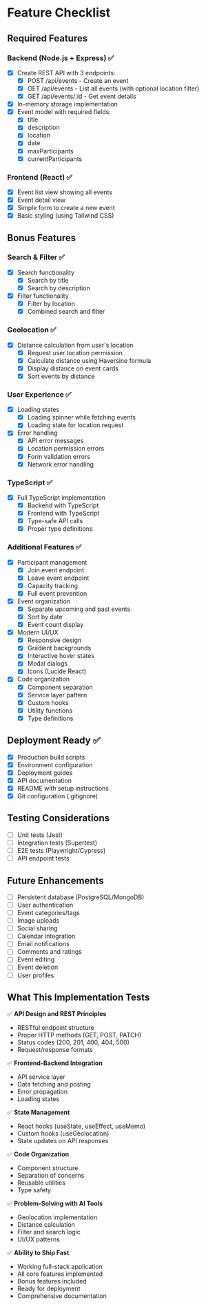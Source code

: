 # Feature Checklist

## Required Features

### Backend (Node.js + Express) ✅
- [x] Create REST API with 3 endpoints:
  - [x] POST /api/events - Create an event
  - [x] GET /api/events - List all events (with optional location filter)
  - [x] GET /api/events/:id - Get event details
- [x] In-memory storage implementation
- [x] Event model with required fields:
  - [x] title
  - [x] description
  - [x] location
  - [x] date
  - [x] maxParticipants
  - [x] currentParticipants

### Frontend (React) ✅
- [x] Event list view showing all events
- [x] Event detail view
- [x] Simple form to create a new event
- [x] Basic styling (using Tailwind CSS)

## Bonus Features

### Search & Filter ✅
- [x] Search functionality
  - [x] Search by title
  - [x] Search by description
- [x] Filter functionality
  - [x] Filter by location
  - [x] Combined search and filter

### Geolocation ✅
- [x] Distance calculation from user's location
  - [x] Request user location permission
  - [x] Calculate distance using Haversine formula
  - [x] Display distance on event cards
  - [x] Sort events by distance

### User Experience ✅
- [x] Loading states
  - [x] Loading spinner while fetching events
  - [x] Loading state for location request
- [x] Error handling
  - [x] API error messages
  - [x] Location permission errors
  - [x] Form validation errors
  - [x] Network error handling

### TypeScript ✅
- [x] Full TypeScript implementation
  - [x] Backend with TypeScript
  - [x] Frontend with TypeScript
  - [x] Type-safe API calls
  - [x] Proper type definitions

### Additional Features ✅
- [x] Participant management
  - [x] Join event endpoint
  - [x] Leave event endpoint
  - [x] Capacity tracking
  - [x] Full event prevention
- [x] Event organization
  - [x] Separate upcoming and past events
  - [x] Sort by date
  - [x] Event count display
- [x] Modern UI/UX
  - [x] Responsive design
  - [x] Gradient backgrounds
  - [x] Interactive hover states
  - [x] Modal dialogs
  - [x] Icons (Lucide React)
- [x] Code organization
  - [x] Component separation
  - [x] Service layer pattern
  - [x] Custom hooks
  - [x] Utility functions
  - [x] Type definitions

## Deployment Ready ✅
- [x] Production build scripts
- [x] Environment configuration
- [x] Deployment guides
- [x] API documentation
- [x] README with setup instructions
- [x] Git configuration (.gitignore)

## Testing Considerations
- [ ] Unit tests (Jest)
- [ ] Integration tests (Supertest)
- [ ] E2E tests (Playwright/Cypress)
- [ ] API endpoint tests

## Future Enhancements
- [ ] Persistent database (PostgreSQL/MongoDB)
- [ ] User authentication
- [ ] Event categories/tags
- [ ] Image uploads
- [ ] Social sharing
- [ ] Calendar integration
- [ ] Email notifications
- [ ] Comments and ratings
- [ ] Event editing
- [ ] Event deletion
- [ ] User profiles

## What This Implementation Tests

✅ **API Design and REST Principles**
- RESTful endpoint structure
- Proper HTTP methods (GET, POST, PATCH)
- Status codes (200, 201, 400, 404, 500)
- Request/response formats

✅ **Frontend-Backend Integration**
- API service layer
- Data fetching and posting
- Error propagation
- Loading states

✅ **State Management**
- React hooks (useState, useEffect, useMemo)
- Custom hooks (useGeolocation)
- State updates on API responses

✅ **Code Organization**
- Component structure
- Separation of concerns
- Reusable utilities
- Type safety

✅ **Problem-Solving with AI Tools**
- Geolocation implementation
- Distance calculation
- Filter and search logic
- UI/UX patterns

✅ **Ability to Ship Fast**
- Working full-stack application
- All core features implemented
- Bonus features included
- Ready for deployment
- Comprehensive documentation

